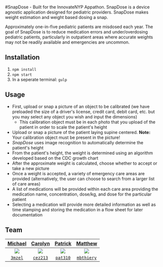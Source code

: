 #SnapDose - Built for the InnovateNYP Appathon. 
SnapDose is a device agnostic application designed for pediatric providers. SnapDose makes weight estimation and weight based dosing a snap. 

Approximately one-in-five pediatric patients are misdosed each year.  The goal of SnapDose is to reduce medication errors and under/overdosing pediatric patients, particularly in outpatient areas where accurate weights may not be readily available and emergencies are uncommon.

## Installation
1. `npm install`
2. `npm start`
3. In a seperate terminal: `gulp`

## Usage
* First, upload or snap a picture of an object to be calibrated (we have preloaded the size of a driver's license, credit card, debit card, etc. but you may select any object you wish and input the dimensions)
	* This calibration object must be in each photo that you upload of the patient in order to scale the patient's height
* Upload or snap a picture of the patient laying supine centered.  **Note:** Your calibration object must be present in the picture!
* *SnapDose* uses image recognition to automatically determine the patient's height
* From the patient's height, the weight is determined using an algorithm developed based on the CDC growth chart
* After the approximate weight is calculated, choose whether to accept or take a new picture
* Once a weight is accepted, a variety of emergency care areas are provided (alternatively, the user can choose to search from a larger list of care areas)
* A list of medications will be provided within each care area providing the medication name, concentration, dose/kg, and dose for the particular patient
* Selecting a medication will provide more detailed information as well as time stamping and storing the medication in a flow sheet for later documentation

## <a name="Team">Team</a>

| <a href="https://github.com/3mzel" target="_blank">**Michael**</a> | <a href="https://github.com/cez213" target="_blank">**Carolyn**</a> | <a href="https://github.com/pat310" target="_blank">**Patrick**</a> | <a href="https://github.com/mbthiery" target="_blank">**Matthew**</a> |
|:---:|:---:|:---:|:---:|
| <img src="https://avatars1.githubusercontent.com/u/13051229?v=3&s=400?s=200"> | <img src="https://avatars1.githubusercontent.com/u/12144611?v=3&s=400?s=200"> | <img src="https://avatars3.githubusercontent.com/u/12212504?v=3&s=460?s=200"> | <img src="https://avatars1.githubusercontent.com/u/13353346?v=3&s=400?s=200"> 
| <a href="http://github.com/3mzel" target="_blank">`3mzel`</a> | <a href="http://github.com/cez213" target="_blank">`cez213`</a> | <a href="http://github.com/pat310" target="_blank">`pat310`</a> | <a href="https://github.com/mbthiery">`mbthiery`</a> |
